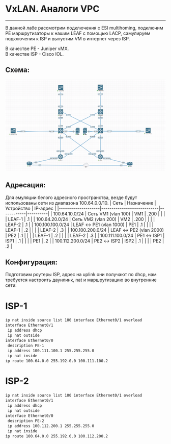 # VxLAN. Аналоги VPC
---

В данной лабе рассмотрим подключения с ESI multihoming, подключим PE маршрутизаторы к нашим LEAF с помощью LACP, сэмулируем подключения к ISP и выпустим VM в интернет через ISP.

В качестве PE - Juniper vMX.\
В качестве ISP - Cisco IOL.

## Схема:
![img_1.png](scheme.png)

## Адресация:

Для эмуляции белого адресного пространства, везде будут использованы сети из диапазона 100.64.0.0/10.
| Сеть               | Назначение                 | Устройство | IP-адрес |
|--------------------|----------------------------|------------|----------|
| 100.64.10.0/24     | Сеть VM1 (vlan 100)        | VM1        | .200     |
|                    |                            | LEAF-1     | .1       |
| 100.64.20.0/24     | Сеть VM2 (vlan 200)        | VM2        | .200     |
|                    |                            | LEAF-2     | .1       |
| 100.100.100.0/24   | LEAF ↔ PE1 (vlan 1000)     | PE1        | .1       |
|                    |                            | LEAF-1     | .2       |
|                    |                            | LEAF-2     | .3       |
| 100.100.200.0/24   | LEAF ↔ PE2 (vlan 2000)     | PE2        | .1       |
|                    |                            | LEAF-1     | .2       |
|                    |                            | LEAF-2     | .3       |
| 100.111.100.0/24   | PE1 ↔ ISP1                 | ISP1       | .1       |
|                    |                            | PE1        | .2       |
| 100.112.200.0/24   | PE2 ↔ ISP2                 | ISP2       | .1       |
|                    |                            | PE2        | .2       |

## Конфигурация:

Подготовим роутеры ISP, адрес на uplink они получают по dhcp, нам требуется настроить даунлинк, nat и маршрутизацию во внутренние сети:
# ISP-1
```
ip nat inside source list 100 interface Ethernet0/1 overload
interface Ethernet0/1
 ip address dhcp
 ip nat outside
interface Ethernet0/0
 description PE-1
 ip address 100.111.100.1 255.255.255.0
 ip nat inside
ip route 100.64.0.0 255.192.0.0 100.111.100.2
```
# ISP-2
```
ip nat inside source list 100 interface Ethernet0/1 overload
interface Ethernet0/1
 ip address dhcp
 ip nat outside
interface Ethernet0/0
 description PE-2
 ip address 100.112.200.1 255.255.255.0
 ip nat inside
ip route 100.64.0.0 255.192.0.0 100.112.200.2
```
